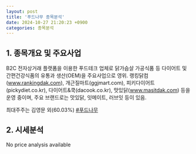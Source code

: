 ```yaml
---
layout: post
title: '푸드나무 종목분석'
date: 2024-10-27 21:20:23 +0900
categories: 종목분석
---
```


## 1. 종목개요 및 주요사업

B2C 전자상거래 플랫폼을 이용한 푸드테크 업체로 닭가슴살 가공식품 등 다이어트 및 간편건강식품의 유통과 생산(OEM)을 주요사업으로 영위. 랭킹닭컴(www.rankingdak.com), 개근질마트(ggjmart.com), 피키다이어트(pickydiet.co.kr), 다이어트&쿡(dacook.co.kr), 맛있닭(www.masitdak.com) 등을 운영 중이며, 주요 브랜드로는 맛있닭, 잇메이트, 러브잇 등이 있음. 

최대주주는 김영문 외(60.03%)
[#푸드나무](#)

## 2. 시세분석

No price analysis available
